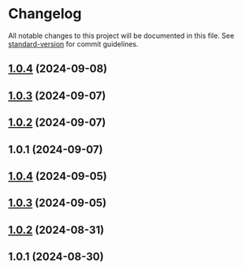 # Changelog

All notable changes to this project will be documented in this file. See [standard-version](https://github.com/conventional-changelog/standard-version) for commit guidelines.

## [1.0.4](https://github.com/maemreyo/oas2ts/compare/v1.0.3...v1.0.4) (2024-09-08)



## [1.0.3](https://github.com/maemreyo/oas2ts/compare/v1.0.2...v1.0.3) (2024-09-07)



## [1.0.2](https://github.com/maemreyo/oas2ts/compare/v1.0.1...v1.0.2) (2024-09-07)



## 1.0.1 (2024-09-07)



## [1.0.4](https://github.com/maemreyo/nodets-template/compare/v1.0.3...v1.0.4) (2024-09-05)



## [1.0.3](https://github.com/maemreyo/nodets-template/compare/v1.0.2...v1.0.3) (2024-09-05)



## [1.0.2](https://github.com/maemreyo/nodets-template/compare/v1.0.1...v1.0.2) (2024-08-31)



## 1.0.1 (2024-08-30)
